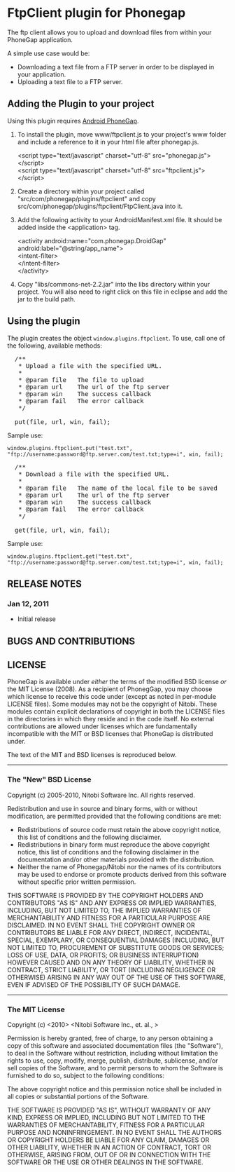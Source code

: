 # FtpClient plugin for Phonegap #

The ftp client allows you to upload and download files from within your PhoneGap application.

A simple use case would be:

- Downloading a text file from a FTP server in order to be displayed in your application.
- Uploading a text file to a FTP server.

## Adding the Plugin to your project ##

Using this plugin requires [Android PhoneGap](http://github.com/phonegap/phonegap-android).

1. To install the plugin, move www/ftpclient.js to your project's www folder and include a reference to it in your html file after phonegap.js.

    &lt;script type="text/javascript" charset="utf-8" src="phonegap.js"&gt;&lt;/script&gt;<br/>
    &lt;script type="text/javascript" charset="utf-8" src="ftpclient.js"&gt;&lt;/script&gt;

2. Create a directory within your project called "src/com/phonegap/plugins/ftpclient" and copy src/com/phonegap/plugins/ftpclient/FtpClient.java into it.

3. Add the following activity to your AndroidManifest.xml file.  It should be added inside the &lt;application&gt; tag.

    &lt;activity android:name="com.phonegap.DroidGap" android:label="@string/app_name"&gt;<br/>
      &lt;intent-filter&gt;<br/>
      &lt;/intent-filter&gt;<br/>
    &lt;/activity&gt;

4. Copy "libs/commons-net-2.2.jar" into the libs directory within your project.  You will also need to right click on this file in eclipse and add the jar to the build path.

## Using the plugin ##

The plugin creates the object `window.plugins.ftpclient`.  To use, call one of the following, available methods:

<pre>
  /**
   * Upload a file with the specified URL.
   * 
   * @param file   The file to upload
   * @param url	   The url of the ftp server
   * @param win	   The success callback
   * @param fail   The error callback
   */
   
  put(file, url, win, fail);
</pre>

Sample use:

    window.plugins.ftpclient.put("test.txt", "ftp://username:password@ftp.server.com/test.txt;type=i", win, fail);
    
<pre>
  /**
   * Download a file with the specified URL.
   * 
   * @param file   The name of the local file to be saved
   * @param url	   The url of the ftp server
   * @param win	   The success callback
   * @param fail   The error callback
   */
   
  get(file, url, win, fail);
</pre>

Sample use:

    window.plugins.ftpclient.get("test.txt", "ftp://username:password@ftp.server.com/test.txt;type=i", win, fail);

## RELEASE NOTES ##

### Jan 12, 2011 ###

* Initial release

## BUGS AND CONTRIBUTIONS ##


## LICENSE ##

PhoneGap is available under *either* the terms of the modified BSD license *or* the
MIT License (2008). As a recipient of PhonegGap, you may choose which
license to receive this code under (except as noted in per-module LICENSE
files). Some modules may not be the copyright of Nitobi.   These
modules contain explicit declarations of copyright in both the LICENSE files in
the directories in which they reside and in the code itself. No external
contributions are allowed under licenses which are fundamentally incompatible
with the MIT or BSD licenses that PhoneGap is distributed under.

The text of the MIT and BSD licenses is reproduced below. 

---

### The "New" BSD License

Copyright (c) 2005-2010, Nitobi Software Inc.
All rights reserved.

Redistribution and use in source and binary forms, with or without
modification, are permitted provided that the following conditions are met:

  * Redistributions of source code must retain the above copyright notice, this
    list of conditions and the following disclaimer.
  * Redistributions in binary form must reproduce the above copyright notice,
    this list of conditions and the following disclaimer in the documentation
    and/or other materials provided with the distribution.
  * Neither the name of Phonegap/Nitobi nor the names of its contributors
    may be used to endorse or promote products derived from this software
    without specific prior written permission.

THIS SOFTWARE IS PROVIDED BY THE COPYRIGHT HOLDERS AND CONTRIBUTORS "AS IS" AND
ANY EXPRESS OR IMPLIED WARRANTIES, INCLUDING, BUT NOT LIMITED TO, THE IMPLIED
WARRANTIES OF MERCHANTABILITY AND FITNESS FOR A PARTICULAR PURPOSE ARE
DISCLAIMED.  IN NO EVENT SHALL THE COPYRIGHT OWNER OR CONTRIBUTORS BE LIABLE
FOR ANY DIRECT, INDIRECT, INCIDENTAL, SPECIAL, EXEMPLARY, OR CONSEQUENTIAL
DAMAGES (INCLUDING, BUT NOT LIMITED TO, PROCUREMENT OF SUBSTITUTE GOODS OR
SERVICES; LOSS OF USE, DATA, OR PROFITS; OR BUSINESS INTERRUPTION) HOWEVER
CAUSED AND ON ANY THEORY OF LIABILITY, WHETHER IN CONTRACT, STRICT LIABILITY,
OR TORT (INCLUDING NEGLIGENCE OR OTHERWISE) ARISING IN ANY WAY OUT OF THE USE
OF THIS SOFTWARE, EVEN IF ADVISED OF THE POSSIBILITY OF SUCH DAMAGE.

---

### The MIT License

Copyright (c) <2010> <Nitobi Software Inc., et. al., >

 Permission is hereby granted, free of charge, to any person obtaining a copy
 of this software and associated documentation files (the "Software"), to deal
 in the Software without restriction, including without limitation the rights
 to use, copy, modify, merge, publish, distribute, sublicense, and/or sell
 copies of the Software, and to permit persons to whom the Software is
 furnished to do so, subject to the following conditions:

 The above copyright notice and this permission notice shall be included in
 all copies or substantial portions of the Software.

 THE SOFTWARE IS PROVIDED "AS IS", WITHOUT WARRANTY OF ANY KIND, EXPRESS OR
 IMPLIED, INCLUDING BUT NOT LIMITED TO THE WARRANTIES OF MERCHANTABILITY,
 FITNESS FOR A PARTICULAR PURPOSE AND NONINFRINGEMENT. IN NO EVENT SHALL THE
 AUTHORS OR COPYRIGHT HOLDERS BE LIABLE FOR ANY CLAIM, DAMAGES OR OTHER
 LIABILITY, WHETHER IN AN ACTION OF CONTRACT, TORT OR OTHERWISE, ARISING FROM,
 OUT OF OR IN CONNECTION WITH THE SOFTWARE OR THE USE OR OTHER DEALINGS IN
 THE SOFTWARE.
 